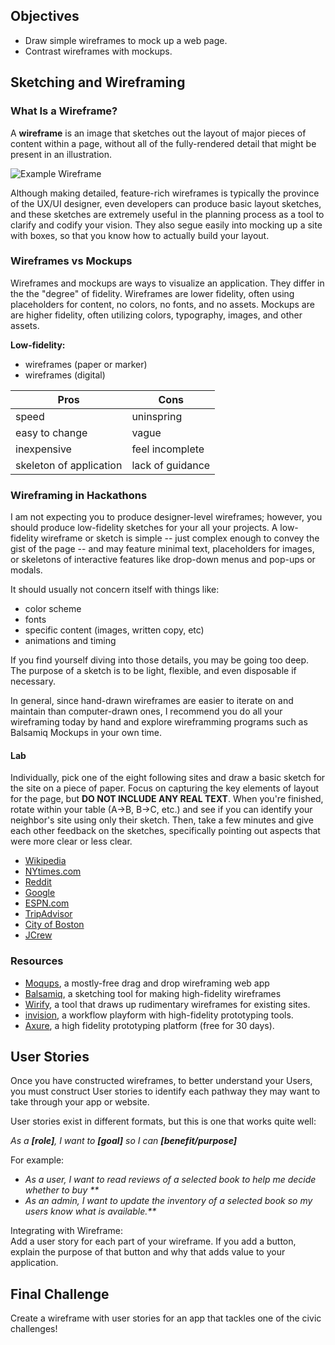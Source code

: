 ## Objectives
-   Draw simple wireframes to mock up a web page.
-   Contrast wireframes with mockups.

## Sketching and Wireframing

### What Is a Wireframe?

A **wireframe** is an image that sketches out the layout of major pieces of content within a page, without all of the fully-rendered detail that might be present in an illustration.

![Example Wireframe](https://upload.wikimedia.org/wikipedia/commons/4/47/Profilewireframe.png)

Although making detailed, feature-rich wireframes is typically the province of the UX/UI designer, even developers can produce basic layout sketches, and these sketches are extremely useful in the planning process as a tool to clarify and codify your vision. They also segue easily into mocking up a site with boxes, so that you know how to actually build your layout.

### Wireframes vs Mockups
Wireframes and mockups are ways to visualize an application. They differ in the the "degree" of fidelity.  Wireframes are lower fidelity, often using placeholders for content, no colors, no fonts, and no assets.  Mockups are are higher fidelity, often utilizing colors, typography, images, and other assets.

**Low-fidelity:**
- wireframes (paper or marker)
- wireframes (digital)

| Pros  |  Cons  |
| ------|----|
| speed | uninspring |
| easy to change | vague |
| inexpensive | feel incomplete |
| skeleton of application | lack of guidance |


### Wireframing in Hackathons

I am not expecting you to produce designer-level wireframes; however, you should produce low-fidelity sketches for your all your projects. A low-fidelity wireframe or sketch is simple -- just complex enough to convey the gist of the page -- and may feature minimal text, placeholders for images, or skeletons of interactive features like drop-down menus and pop-ups or modals.

It should usually not concern itself with things like:
*   color scheme
*   fonts
*   specific content (images, written copy, etc)
*   animations and timing

If you find yourself diving into those details, you may be going too deep. The purpose of a sketch is to be light, flexible, and even disposable if necessary.

In general, since hand-drawn wireframes are easier to iterate on and maintain than computer-drawn ones, I recommend you do all your wireframing today by hand and explore wireframming programs such as Balsamiq Mockups in your own time.

#### Lab

Individually, pick one of the eight following sites and draw a basic sketch for the site on a piece of paper. Focus on capturing the key elements of layout for the page, but **DO NOT INCLUDE ANY REAL TEXT**. When you're finished, rotate within your table (A->B, B->C, etc.) and see if you can identify your neighbor's site using only their sketch. Then, take a few minutes and give each other feedback on the sketches, specifically pointing out aspects that were more clear or less clear.

*   [Wikipedia](https://en.wikipedia.org)
*   [NYtimes.com](http://www.nytimes.com/)
*   [Reddit](https://www.reddit.com/)
*   [Google](https://www.google.com/)
*   [ESPN.com](http://espn.go.com/)
*   [TripAdvisor](http://www.tripadvisor.com/)
*   [City of Boston](http://www.cityofboston.gov/)
*   [JCrew](https://www.jcrew.com/index.jsp)

### Resources

*   [Moqups](https://moqups.com/), a mostly-free drag and drop wireframing web app
*   [Balsamiq](https://balsamiq.com/), a sketching tool for making high-fidelity wireframes
*   [Wirify](http://www.wirify.com/), a tool that draws up rudimentary wireframes for existing sites.
*   [invision](https://www.invisionapp.com/), a workflow playform with high-fidelity prototyping tools.
*   [Axure](https://www.axure.com/), a high fidelity prototyping platform (free for 30 days).

## User Stories

Once you have constructed wireframes, to better understand your Users, you must construct User stories to identify each pathway they may want to take through your app or website.

User stories exist in different formats, but this is one that works quite well:

_As a **[role]**, I want to **[goal]** so I can **[benefit/purpose]**_

For example:

- _As a user, I want to read reviews of a selected book to help me decide whether to buy **_
- _As an admin, I want to update the inventory of a selected book so my users know what is available.**_

Integrating with Wireframe:  </br>
Add a user story for each part of your wireframe. If you add a button, explain the purpose of that button and why that adds value to your application.


## Final Challenge
Create a wireframe with user stories for an app that tackles one of the civic challenges!
